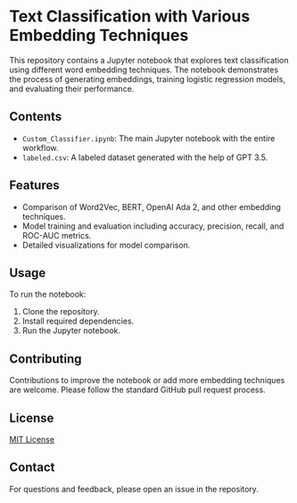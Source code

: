 # Text Classification with Various Embedding Techniques

This repository contains a Jupyter notebook that explores text classification using different word embedding techniques. The notebook demonstrates the process of generating embeddings, training logistic regression models, and evaluating their performance.

## Contents

- `Custom_Classifier.ipynb`: The main Jupyter notebook with the entire workflow.
- `labeled.csv`: A labeled dataset generated with the help of GPT 3.5.

## Features

- Comparison of Word2Vec, BERT, OpenAI Ada 2, and other embedding techniques.
- Model training and evaluation including accuracy, precision, recall, and ROC-AUC metrics.
- Detailed visualizations for model comparison.

## Usage

To run the notebook:
1. Clone the repository.
2. Install required dependencies.
3. Run the Jupyter notebook.

## Contributing

Contributions to improve the notebook or add more embedding techniques are welcome. Please follow the standard GitHub pull request process.

## License

[MIT License](LICENSE)

## Contact

For questions and feedback, please open an issue in the repository.
